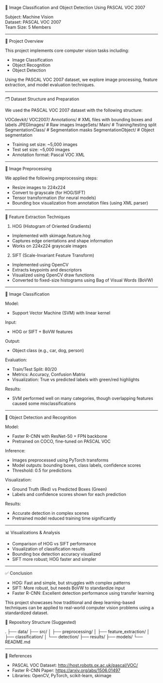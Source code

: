 
🧠 Image Classification and Object Detection Using PASCAL VOC 2007

Subject: Machine Vision  
Dataset: PASCAL VOC 2007  
Team Size: 5 Members  

---

📌 Project Overview

This project implements core computer vision tasks including:

- Image Classification
- Object Recognition
- Object Detection

Using the PASCAL VOC 2007 dataset, we explore image processing, feature extraction, and model evaluation techniques.

---

🗂 Dataset Structure and Preparation

We used the PASCAL VOC 2007 dataset with the following structure:

VOCdevkit/
  VOC2007/
    Annotations/          # XML files with bounding boxes and labels
    JPEGImages/           # Raw images
    ImageSets/
      Main/               # Training/testing split
    SegmentationClass/    # Segmentation masks
    SegmentationObject/   # Object segmentation

- Training set size: ~5,000 images  
- Test set size: ~5,000 images  
- Annotation format: Pascal VOC XML  

---

🧹 Image Preprocessing

We applied the following preprocessing steps:

- Resize images to 224x224
- Convert to grayscale (for HOG/SIFT)
- Tensor transformation (for neural models)
- Bounding box visualization from annotation files (using XML parser)

---

🧬 Feature Extraction Techniques

1. HOG (Histogram of Oriented Gradients)
- Implemented with skimage.feature.hog
- Captures edge orientations and shape information
- Works on 224x224 grayscale images

2. SIFT (Scale-Invariant Feature Transform)
- Implemented using OpenCV
- Extracts keypoints and descriptors
- Visualized using OpenCV draw functions
- Converted to fixed-size histograms using Bag of Visual Words (BoVW)

---

🧠 Image Classification

Model:
- Support Vector Machine (SVM) with linear kernel

Input:
- HOG or SIFT + BoVW features

Output:
- Object class (e.g., car, dog, person)

Evaluation:
- Train/Test Split: 80/20
- Metrics: Accuracy, Confusion Matrix
- Visualization: True vs predicted labels with green/red highlights

Results:
- SVM performed well on many categories, though overlapping features caused some misclassifications

---

🎯 Object Detection and Recognition

Model:
- Faster R-CNN with ResNet-50 + FPN backbone  
- Pretrained on COCO, fine-tuned on PASCAL VOC

Inference:
- Images preprocessed using PyTorch transforms
- Model outputs: bounding boxes, class labels, confidence scores
- Threshold: 0.5 for predictions

Visualization:
- Ground Truth (Red) vs Predicted Boxes (Green)
- Labels and confidence scores shown for each prediction

Results:
- Accurate detection in complex scenes
- Pretrained model reduced training time significantly

---

📊 Visualizations & Analysis

- Comparison of HOG vs SIFT performance
- Visualization of classification results
- Bounding box detection accuracy visualized
- SIFT more robust; HOG faster and simpler

---

✅ Conclusion

- HOG: Fast and simple, but struggles with complex patterns  
- SIFT: More robust, but needs BoVW to standardize input  
- Faster R-CNN: Excellent detection performance using transfer learning  

This project showcases how traditional and deep learning-based techniques can be applied to real-world computer vision problems using a standardized dataset.

📁 Repository Structure (Suggested)

.
├── data/
├── src/
│   ├── preprocessing/
│   ├── feature_extraction/
│   ├── classification/
│   └── detection/
├── results/
├── models/
└── README.md

---

📘 References

- PASCAL VOC Dataset: http://host.robots.ox.ac.uk/pascal/VOC/
- Faster R-CNN Paper: https://arxiv.org/abs/1506.01497
- Libraries: OpenCV, PyTorch, scikit-learn, skimage
